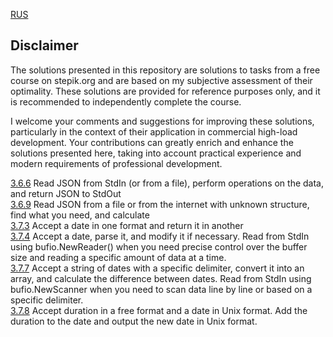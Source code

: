 [RUS](https://github.com/larikhide/stepik-go/blob/main/README.md)

## Disclaimer
  
The solutions presented in this repository are solutions to tasks from a free course on stepik.org and are based on my subjective assessment of their optimality. These solutions are provided for reference purposes only, and it is recommended to independently complete the course.

I welcome your comments and suggestions for improving these solutions, particularly in the context of their application in commercial high-load development. Your contributions can greatly enrich and enhance the solutions presented here, taking into account practical experience and modern requirements of professional development.



[3.6.6](https://github.com/larikhide/stepik-go/blob/main/3-6-json/3-6-6-json.go) Read JSON from StdIn (or from a file), perform operations on the data, and return JSON to StdOut  
[3.6.9](https://github.com/larikhide/stepik-go/blob/main/3-6-json/3-6-9-json/3-6-9-json.go) Read JSON from a file or from the internet with unknown structure, find what you need, and calculate  
[3.7.3](https://github.com/larikhide/stepik-go/blob/main/3-7-time/3-7-3-time.go) Accept a date in one format and return it in another  
[3.7.4](https://github.com/larikhide/stepik-go/blob/main/3-7-time/3-7-4-time.go) Accept a date, parse it, and modify it if necessary. Read from StdIn using bufio.NewReader() when you need precise control over the buffer size and reading a specific amount of data at a time.  
[3.7.7](https://github.com/larikhide/stepik-go/blob/main/3-7-time/3-7-7-time.go) Accept a string of dates with a specific delimiter, convert it into an array, and calculate the difference between dates. Read from StdIn using bufio.NewScanner when you need to scan data line by line or based on a specific delimiter.  
[3.7.8](https://github.com/larikhide/stepik-go/blob/main/3-7-time/3-7-8-time.go) Accept duration in a free format and a date in Unix format. Add the duration to the date and output the new date in Unix format.  